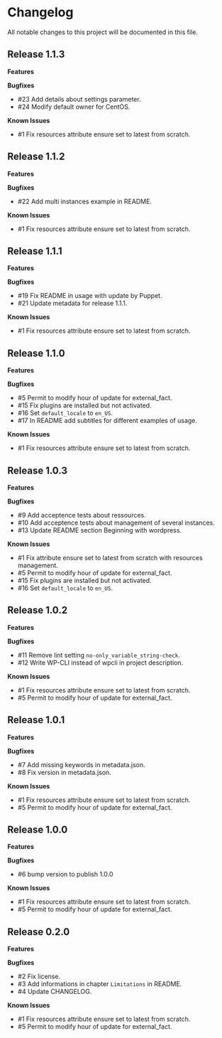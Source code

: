 # Changelog

All notable changes to this project will be documented in this file.

## Release 1.1.3

**Features**

**Bugfixes**

  * #23 Add details about settings parameter.
  * #24 Modify default owner for CentOS.

**Known Issues**

  * #1 Fix resources attribute ensure set to latest from scratch.

## Release 1.1.2

**Features**

**Bugfixes**

  * #22 Add multi instances example in README.

**Known Issues**

  * #1 Fix resources attribute ensure set to latest from scratch.

## Release 1.1.1

**Features**

**Bugfixes**

  * #19 Fix README in usage with update by Puppet.
  * #21 Update metadata for release 1.1.1.

**Known Issues**

  * #1 Fix resources attribute ensure set to latest from scratch.

## Release 1.1.0

**Features**

**Bugfixes**

  * #5 Permit to modify hour of update for external_fact.
  * #15 Fix plugins are installed but not activated.
  * #16 Set `default_locale` to `en_US`.
  * #17 In README add subtitles for different examples of usage.

**Known Issues**

  * #1 Fix resources attribute ensure set to latest from scratch.

## Release 1.0.3

**Features**

**Bugfixes**

  * #9 Add acceptence tests about ressources.
  * #10 Add acceptence tests about management of several instances.
  * #13 Update README section Beginning with wordpress.

**Known Issues**

  * #1 Fix attribute ensure set to latest from scratch with resources management.
  * #5 Permit to modify hour of update for external_fact.
  * #15 Fix plugins are installed but not activated.
  * #16 Set `default_locale` to `en_US`.

## Release 1.0.2

**Features**

**Bugfixes**

  * #11 Remove lint setting `no-only_variable_string-check`.
  * #12 Write WP-CLI instead of wpcli in project description.

**Known Issues**

  * #1 Fix resources attribute ensure set to latest from scratch.
  * #5 Permit to modify hour of update for external_fact.

## Release 1.0.1

**Features**

**Bugfixes**

  * #7 Add missing keywords in metadata.json.
  * #8 Fix version in metadata.json.

**Known Issues**

  * #1 Fix resources attribute ensure set to latest from scratch.
  * #5 Permit to modify hour of update for external_fact.

## Release 1.0.0

**Features**

**Bugfixes**

  * #6 bump version to publish 1.0.0

**Known Issues**

  * #1 Fix resources attribute ensure set to latest from scratch.
  * #5 Permit to modify hour of update for external_fact.

## Release 0.2.0

**Features**

**Bugfixes**

  * #2 Fix license.
  * #3 Add informations in chapter `Limitations` in README.
  * #4 Update CHANGELOG.

**Known Issues**

  * #1 Fix resources attribute ensure set to latest from scratch.
  * #5 Permit to modify hour of update for external_fact.
